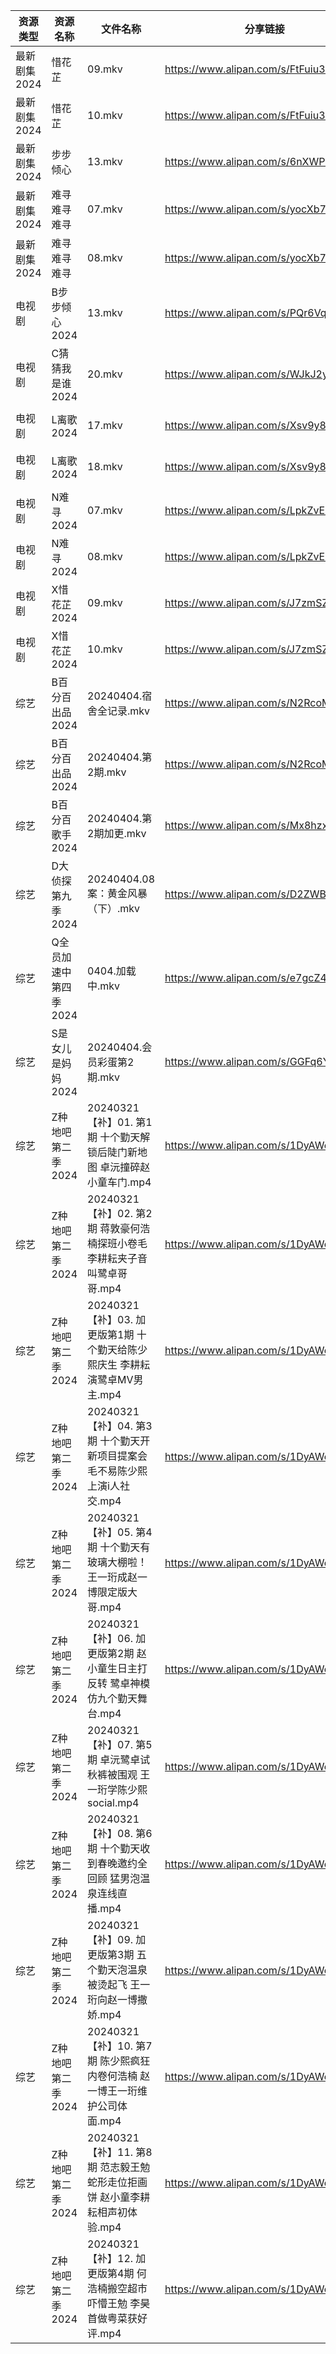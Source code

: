 | 资源类型     | 资源名称          | 文件名称                                            | 分享链接                                 | 更新时间                |
| -------- | ------------- | ----------------------------------------------- | ------------------------------------ | ------------------- |
| 最新剧集2024 | 惜花芷           | 09.mkv                                          | https://www.alipan.com/s/FtFuiu3LBXM | 2024-04-04 14:07:50 |
| 最新剧集2024 | 惜花芷           | 10.mkv                                          | https://www.alipan.com/s/FtFuiu3LBXM | 2024-04-04 14:07:50 |
| 最新剧集2024 | 步步倾心          | 13.mkv                                          | https://www.alipan.com/s/6nXWPXnsSRX | 2024-04-04 14:07:54 |
| 最新剧集2024 | 难寻难寻难寻        | 07.mkv                                          | https://www.alipan.com/s/yocXb7cfdSd | 2024-04-04 14:07:59 |
| 最新剧集2024 | 难寻难寻难寻        | 08.mkv                                          | https://www.alipan.com/s/yocXb7cfdSd | 2024-04-04 14:07:59 |
| 电视剧      | B步步倾心2024     | 13.mkv                                          | https://www.alipan.com/s/PQr6VqXP1pv | 2024-04-04 14:05:06 |
| 电视剧      | C猜猜我是谁2024    | 20.mkv                                          | https://www.alipan.com/s/WJkJ2yyqWfq | 2024-04-04 14:05:09 |
| 电视剧      | L离歌2024       | 17.mkv                                          | https://www.alipan.com/s/Xsv9y886bC2 | 2024-04-04 14:06:00 |
| 电视剧      | L离歌2024       | 18.mkv                                          | https://www.alipan.com/s/Xsv9y886bC2 | 2024-04-04 14:05:59 |
| 电视剧      | N难寻2024       | 07.mkv                                          | https://www.alipan.com/s/LpkZvEaQ2AH | 2024-04-04 14:06:06 |
| 电视剧      | N难寻2024       | 08.mkv                                          | https://www.alipan.com/s/LpkZvEaQ2AH | 2024-04-04 14:06:06 |
| 电视剧      | X惜花芷2024      | 09.mkv                                          | https://www.alipan.com/s/J7zmSZZvrmn | 2024-04-04 14:06:17 |
| 电视剧      | X惜花芷2024      | 10.mkv                                          | https://www.alipan.com/s/J7zmSZZvrmn | 2024-04-04 14:06:17 |
| 综艺       | B百分百出品2024    | 20240404.宿舍全记录.mkv                              | https://www.alipan.com/s/N2RcoMVTDZC | 2024-04-04 14:06:57 |
| 综艺       | B百分百出品2024    | 20240404.第2期.mkv                                | https://www.alipan.com/s/N2RcoMVTDZC | 2024-04-04 14:06:57 |
| 综艺       | B百分百歌手2024    | 20240404.第2期加更.mkv                              | https://www.alipan.com/s/Mx8hzxySwye | 2024-04-04 14:06:59 |
| 综艺       | D大侦探第九季2024   | 20240404.08案：黄金风暴（下）.mkv                        | https://www.alipan.com/s/D2ZWBwPxiYi | 2024-04-04 14:07:04 |
| 综艺       | Q全员加速中第四季2024 | 0404.加载中.mkv                                    | https://www.alipan.com/s/e7gcZ4pytd9 | 2024-04-04 14:07:21 |
| 综艺       | S是女儿是妈妈2024   | 20240404.会员彩蛋第2期.mkv                            | https://www.alipan.com/s/GGFq6YSak3R | 2024-04-04 14:07:25 |
| 综艺       | Z种地吧第二季2024   | 20240321【补】01. 第1期 十个勤天解锁后陡门新地图 卓沅撞碎赵小童车门.mp4   | https://www.alipan.com/s/1DyAWe9bo96 | 2024-04-04 14:07:37 |
| 综艺       | Z种地吧第二季2024   | 20240321【补】02. 第2期 蒋敦豪何浩楠探班小卷毛 李耕耘夹子音叫鹭卓哥哥.mp4  | https://www.alipan.com/s/1DyAWe9bo96 | 2024-04-04 14:07:37 |
| 综艺       | Z种地吧第二季2024   | 20240321【补】03. 加更版第1期 十个勤天给陈少熙庆生 李耕耘演鹭卓MV男主.mp4 | https://www.alipan.com/s/1DyAWe9bo96 | 2024-04-04 14:07:37 |
| 综艺       | Z种地吧第二季2024   | 20240321【补】04. 第3期 十个勤天开新项目提案会 毛不易陈少熙上演i人社交.mp4 | https://www.alipan.com/s/1DyAWe9bo96 | 2024-04-04 14:07:37 |
| 综艺       | Z种地吧第二季2024   | 20240321【补】05. 第4期 十个勤天有玻璃大棚啦！王一珩成赵一博限定版大哥.mp4  | https://www.alipan.com/s/1DyAWe9bo96 | 2024-04-04 14:07:36 |
| 综艺       | Z种地吧第二季2024   | 20240321【补】06. 加更版第2期 赵小童生日主打反转 鹭卓神模仿九个勤天舞台.mp4 | https://www.alipan.com/s/1DyAWe9bo96 | 2024-04-04 14:07:36 |
| 综艺       | Z种地吧第二季2024   | 20240321【补】07. 第5期 卓沅鹭卓试秋裤被围观 王一珩学陈少熙social.mp4 | https://www.alipan.com/s/1DyAWe9bo96 | 2024-04-04 14:07:36 |
| 综艺       | Z种地吧第二季2024   | 20240321【补】08. 第6期 十个勤天收到春晚邀约全回顾 猛男泡温泉连线直播.mp4  | https://www.alipan.com/s/1DyAWe9bo96 | 2024-04-04 14:07:36 |
| 综艺       | Z种地吧第二季2024   | 20240321【补】09. 加更版第3期 五个勤天泡温泉被烫起飞 王一珩向赵一博撒娇.mp4 | https://www.alipan.com/s/1DyAWe9bo96 | 2024-04-04 14:07:35 |
| 综艺       | Z种地吧第二季2024   | 20240321【补】10. 第7期 陈少熙疯狂内卷何浩楠 赵一博王一珩维护公司体面.mp4  | https://www.alipan.com/s/1DyAWe9bo96 | 2024-04-04 14:07:35 |
| 综艺       | Z种地吧第二季2024   | 20240321【补】11. 第8期 范志毅王勉蛇形走位拒画饼 赵小童李耕耘相声初体验.mp4 | https://www.alipan.com/s/1DyAWe9bo96 | 2024-04-04 14:07:35 |
| 综艺       | Z种地吧第二季2024   | 20240321【补】12. 加更版第4期 何浩楠搬空超市吓懵王勉 李昊首做粤菜获好评.mp4 | https://www.alipan.com/s/1DyAWe9bo96 | 2024-04-04 14:07:34 |
